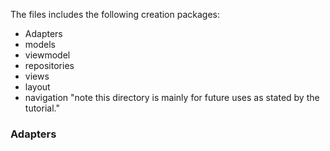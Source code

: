 The files includes the following creation packages:

- Adapters
- models
- viewmodel
- repositories
- views
- layout
- navigation "note this directory is mainly for future uses as stated by the tutorial."


### Adapters
